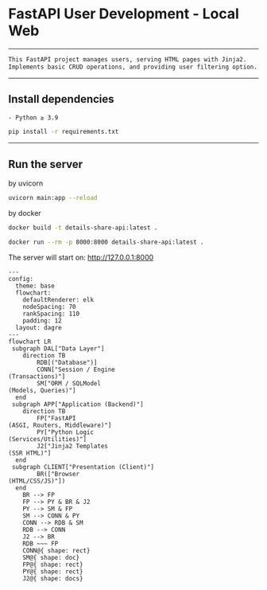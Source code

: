 # FastAPI User Development - Local Web

---
```bash
This FastAPI project manages users, serving HTML pages with Jinja2.
Implements basic CRUD operations, and providing user filtering option.
```
---
## Install dependencies
```bash
- Python ≥ 3.9
```
```bash
pip install -r requirements.txt
```
---
## Run the server
by uvicorn
```bash
uvicorn main:app --reload
```
by docker
```bash
docker build -t details-share-api:latest .
```
```bash
docker run --rm -p 8000:8000 details-share-api:latest .
```

The server will start on: <http://127.0.0.1:8000>

```mermaid
---
config:
  theme: base
  flowchart:
    defaultRenderer: elk
    nodeSpacing: 70
    rankSpacing: 110
    padding: 12
  layout: dagre
---
flowchart LR
 subgraph DAL["Data Layer"]
    direction TB
        RDB[("Database")]
        CONN["Session / Engine
(Transactions)"]
        SM["ORM / SQLModel
(Models, Queries)"]
  end
 subgraph APP["Application (Backend)"]
    direction TB
        FP["FastAPI
(ASGI, Routers, Middleware)"]
        PY["Python Logic
(Services/Utilities)"]
        J2["Jinja2 Templates
(SSR HTML)"]
  end
 subgraph CLIENT["Presentation (Client)"]
        BR(["Browser
(HTML/CSS/JS)"])
  end
    BR --> FP
    FP --> PY & BR & J2
    PY --> SM & FP
    SM --> CONN & PY
    CONN --> RDB & SM
    RDB --> CONN
    J2 --> BR
    RDB ~~~ FP
    CONN@{ shape: rect}
    SM@{ shape: doc}
    FP@{ shape: rect}
    PY@{ shape: rect}
    J2@{ shape: docs}
```






